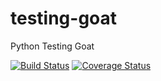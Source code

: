 # testing-goat
Python Testing Goat

[![Build Status](https://travis-ci.org/jiso/testing-goat.svg?branch=master)](https://travis-ci.org/jiso/testing-goat)
[![Coverage Status](https://coveralls.io/repos/jiso/testing-goat/badge.svg?branch=master)](https://coveralls.io/github/jiso/testing-goat?branch=master)
